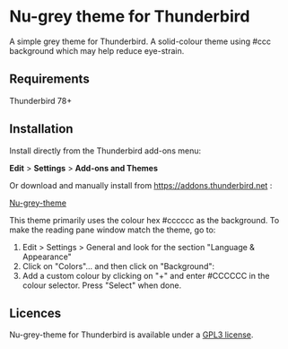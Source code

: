 
# Nu-grey theme for Thunderbird

A simple grey theme for Thunderbird. A solid-colour theme using #ccc background which may help reduce eye-strain.

## Requirements

Thunderbird 78+

## Installation

Install directly from the Thunderbird add-ons menu:

**Edit** > **Settings** > **Add-ons and Themes**

Or download and manually install from https://addons.thunderbird.net :

[Nu-grey-theme](https://addons.thunderbird.net/en-GB/thunderbird/addon/nu-grey-theme/)

This theme primarily uses the colour hex #cccccc as the background. To make the reading pane window match the theme, go to:

1. Edit > Settings > General and look for the section "Language & Appearance"
2. Click on "Colors"... and then click on "Background":
3. Add a custom colour by clicking on "+" and enter #CCCCCC in the colour selector. Press "Select" when done.

## Licences
Nu-grey-theme for Thunderbird is available under a [GPL3 license](https://github.com/cybrkyd/thunderbird-theme/blob/main/LICENSE).

